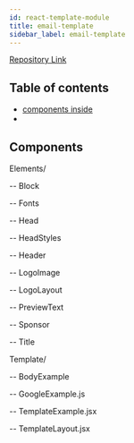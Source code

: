 ```yaml
---
id: react-template-module
title: email-template
sidebar_label: email-template
---
```



[Repository Link](https://github.com/LLazyEmail/react-email-template)

## Table of contents

- [components inside](#components)
- 


## Components

Elements/

-- Block

-- Fonts

-- Head

-- HeadStyles

-- Header

-- LogoImage

-- LogoLayout

-- PreviewText

-- Sponsor

-- Title

Template/

-- BodyExample

-- GoogleExample.js

-- TemplateExample.jsx

-- TemplateLayout.jsx





